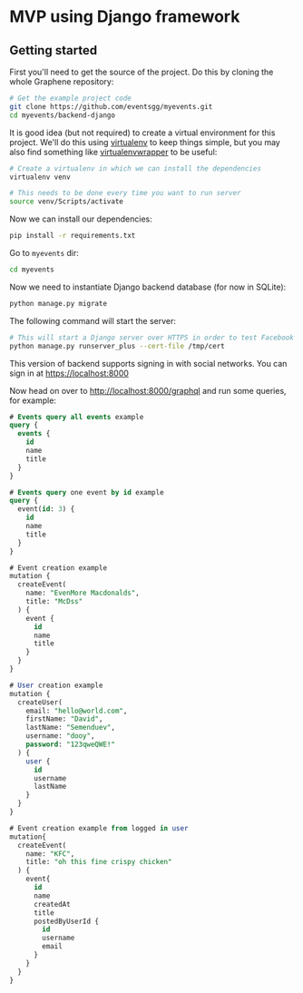 MVP using Django framework
================================

Getting started
---------------

First you'll need to get the source of the project. Do this by cloning the
whole Graphene repository:

```bash
# Get the example project code
git clone https://github.com/eventsgg/myevents.git
cd myevents/backend-django
```

It is good idea (but not required) to create a virtual environment
for this project. We'll do this using
[virtualenv](http://docs.python-guide.org/en/latest/dev/virtualenvs/)
to keep things simple,
but you may also find something like
[virtualenvwrapper](https://virtualenvwrapper.readthedocs.org/en/latest/)
to be useful:

```bash
# Create a virtualenv in which we can install the dependencies
virtualenv venv

# This needs to be done every time you want to run server
source venv/Scripts/activate
```

Now we can install our dependencies:

```bash
pip install -r requirements.txt
```

Go to `myevents` dir:

```bash
cd myevents
```

Now we need to instantiate Django backend database (for now in SQLite):

```bash
python manage.py migrate
```

The following command will start the server:

```bash
# This will start a Django server over HTTPS in order to test Facebook login
python manage.py runserver_plus --cert-file /tmp/cert
```

This version of backend supports signing in with social networks. You can sign in at [https://localhost:8000](https://localhost:8000)

Now head on over to
[http://localhost:8000/graphql](http://localhost:8000/graphql)
and run some queries, for example:


```sql
# Events query all events example
query {
  events {
    id
    name
    title
  }
}
```


```sql
# Events query one event by id example
query {
  event(id: 3) {
    id
    name
    title
  }
}
```



```sql
# Event creation example
mutation {
  createEvent(
    name: "EvenMore Macdonalds",
    title: "McDss"
  ) {
    event {
      id
      name
      title
    }
  }
}
```

```sql
# User creation example
mutation {
  createUser(
    email: "hello@world.com",
    firstName: "David",
    lastName: "Semenduev",
    username: "dooy",
    password: "123qweQWE!"
  ) {
    user {
      id
      username
      lastName
    }
  }
}
```

```sql
# Event creation example from logged in user
mutation{
  createEvent(
    name: "KFC",
    title: "oh this fine crispy chicken"
  ) {
    event{
      id
      name
      createdAt
      title
      postedByUserId {
        id
        username
        email
      }
    }
  }
}
```